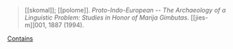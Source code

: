 > [[skomal]]; [[polome]]. *Proto-Indo-European -- The Archaeology of a Linguistic Problem: Studies in Honor of Marija Gimbutas*. [[jies-m]]001, 1887 (1994).

[Contains](https://www.jies.org/DOCS/monojpgs/gimbutas.html)